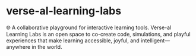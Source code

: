 # verse-al-learning-labs
🌐 A collaborative playground for interactive learning tools. Verse-al Learning Labs is an open space to co-create code, simulations, and playful experiences that make learning accessible, joyful, and intelligent—anywhere in the world.
